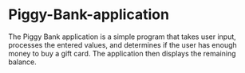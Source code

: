 # Piggy-Bank-application
The Piggy Bank application is a simple program that takes user input, processes the entered values, and determines if the user has enough money to buy a gift card. The application then displays the remaining balance.
